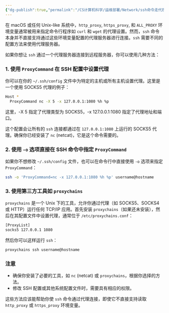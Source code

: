 ```yaml
---
{"dg-publish":true,"permalink":"/CS计算机科学/运维部署/Network/ssh命令走代理的方式/","created":"2024-04-15T01:15:49.470+08:00","updated":"2024-04-24T00:35:57.000+08:00"}
---
```



在 macOS 或任何 Unix-like 系统中，`http_proxy`, `https_proxy`, 和 `ALL_PROXY` 环境变量通常被用来指定命令行程序如 `curl` 和 `wget` 的代理设置。然而，`ssh` 命令本身并不直接支持通过这些环境变量配置的代理服务器进行连接。`ssh` 需要不同的配置方法来使用代理服务器。

如果你想让 `ssh` 通过一个代理服务器连接到远程服务器，你可以使用几种方法：

### 1. 使用 `ProxyCommand` 在 SSH 配置中设置代理

你可以在你的 `~/.ssh/config` 文件中为特定的主机或所有主机设置代理。这里是一个使用 SOCKS5 代理的例子：

```bash
Host *
  ProxyCommand nc -X 5 -x 127.0.0.1:1080 %h %p
```

这里，-X 5 指定了代理类型为 SOCKS5，-x 127.0.0.1:1080 指定了代理地址和端口。

这个配置会让所有的 `ssh` 连接都通过在 `127.0.0.1:1080` 上运行的 SOCKS5 代理。确保你已经安装了 `nc` (netcat)，它是这个命令需要的。

### 2. 使用 `-o` 选项直接在 SSH 命令中指定 `ProxyCommand`

如果你不想修改 `~/.ssh/config` 文件，也可以在命令行中直接使用 `-o` 选项来指定 `ProxyCommand`：

```bash
ssh -o 'ProxyCommand=nc -x 127.0.0.1:1080 %h %p' username@hostname
```

### 3. 使用第三方工具如 `proxychains`

`proxychains` 是一个 Unix 下的工具，允许你通过代理（如 SOCKS5、SOCKS4 或 HTTP）运行任何 TCP/IP 应用。首先安装 `proxychains`（如果还未安装），然后在其配置文件中设置代理，通常位于 `/etc/proxychains.conf`：

```bash
[ProxyList]
socks5 127.0.0.1 1080
```

然后你可以这样运行 `ssh`：

```bash
proxychains ssh username@hostname
```

### 注意

- 确保你安装了必要的工具，如 `nc` (netcat) 或 `proxychains`，根据你选择的方法。
- 修改 SSH 配置或其他系统配置文件时，需要具有相应的权限。

这些方法应该能帮助你使 `ssh` 命令通过代理连接，即使它不直接支持读取 `http_proxy` 或 `https_proxy` 环境变量。